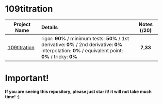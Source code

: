 # 109titration

| Project Name    | Details                                                                                    | Notes (/20)  |
| --------------- |:------------------------------------------------------------------------------------------ | :-----------:|
| [109titration](https://github.com/Paul-Marie/Epitech-Survival-Kit/tree/master/Mathematics/Projects/109titration) | rigor: **90%** / minimum tests: **50%** / 1st derivative: **0%** / 2nd derivative: **0%** </br> interpolation: **0%** / equivalent point: **0%** / tricky: **0%** | **7,33**    |

# Important!
**If you are seeing this repository, please just star it! it will not take much time!** :)

